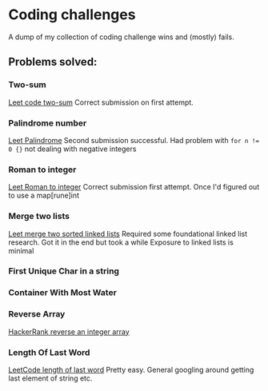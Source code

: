 # Coding challenges
A dump of my collection of coding challenge wins and (mostly) fails.

## Problems solved:

### Two-sum
[Leet code two-sum](https://leetcode.com/problems/two-sum/)
Correct submission on first attempt.

### Palindrome number
[Leet Palindrome](https://leetcode.com/problems/palindrome-number/)
Second submission successful.
Had problem with `for n != 0 {}` not dealing with negative integers

### Roman to integer
[Leet Roman to integer](https://leetcode.com/problems/roman-to-integer/)
Correct submission first attempt. Once I'd figured out to use a map[rune]int

### Merge two lists 
[Leet merge two sorted linked lists](https://leetcode.com/problems/merge-two-sorted-lists/)
Required some foundational linked list research. Got it in the end but took a while
Exposure to linked lists is minimal

### First Unique Char in a string

### Container With Most Water


### Reverse Array
[HackerRank reverse an integer array](https://www.hackerrank.com/challenges/arrays-ds/problem)

### Length Of Last Word
[LeetCode length of last word](https://leetcode.com/problems/length-of-last-word/description/)
Pretty easy. General googling around getting last element of string etc.


